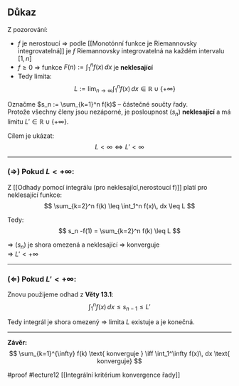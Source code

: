 ## Důkaz 

Z pozorování:

- $f$ je nerostoucí ⇒ podle [[Monotónní funkce je Riemannovsky integrovatelná]] je $f$ Riemannovsky integrovatelná na každém intervalu $[1, n]$
- $f \geq 0$ ⇒ funkce $F(n) := \int_1^n f(x)\, dx$ je **neklesající**
- Tedy limita:
  $$
  L := \lim_{n \to \infty} \int_1^n f(x)\, dx \in \mathbb{R} \cup \{+\infty\}
  $$

Označme $s_n := \sum_{k=1}^n f(k)$ – částečné součty řady.  
Protože všechny členy jsou nezáporné, je posloupnost $(s_n)$ **neklesající** a má limitu $L' \in \mathbb{R} \cup \{+\infty\}$.

Cílem je ukázat:  
$$
L < \infty \iff L' < \infty
$$

---

### (⇒) Pokud $L < +\infty$:

Z [[Odhady pomocí integrálu (pro neklesající,nerostoucí f)]] platí pro neklesající funkce:
$$
\sum_{k=2}^n f(k) \leq \int_1^n f(x)\, dx \leq L
$$

Tedy:
$$
s_n -f(1) = \sum_{k=2}^n f(k) \leq  L
$$

⇒ $(s_n)$ je shora omezená a neklesající ⇒ konverguje  
⇒ $L' < +\infty$

---

### (⇐) Pokud $L' < +\infty$:

Znovu použijeme odhad z **Věty 13.1**:
$$
\int_1^n f(x)\, dx  \leq s_{n-1} \leq L'
$$

Tedy integrál je shora omezený ⇒ limita $L$ existuje a je konečná.

---

**Závěr:**  
$$
\sum_{k=1}^{\infty} f(k) \text{ konverguje } \iff \int_1^\infty f(x)\, dx \text{ konverguje}
$$



#proof #lecture12 
[[Integrální kritérium konvergence řady]]